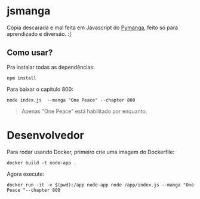 # jsmanga
Cópia descarada e mal feita em Javascript do [Pymanga](https://github.com/mazulo/pymanga), feito só para aprendizado e diversão. :]



## Como usar?

Pra instalar todas as dependências:

`npm install`


Para baixar o capítulo 800:

`node index.js  --manga "One Peace" --chapter 800`

> Apenas "One Peace" está habilitado por enquanto.

# Desenvolvedor

Para rodar usando Docker, primeiro crie uma imagem do Dockerfile:

`docker build -t node-app .`

Agora execute:

`docker run -it -v $(pwd):/app node-app node /app/index.js --manga "One Peace "--chapter 800`

